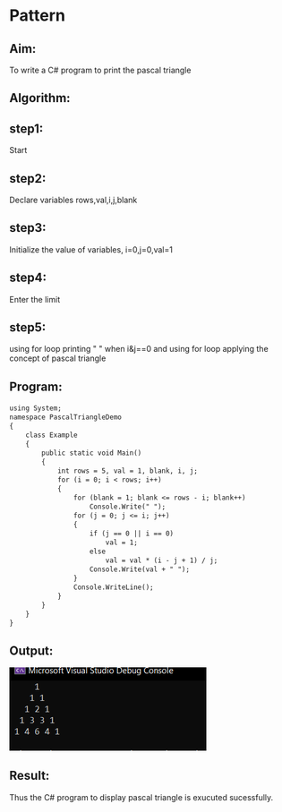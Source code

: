 # Pattern

## Aim:
To write a C# program to print the pascal triangle 

## Algorithm:
## step1:
Start
## step2:
Declare variables rows,val,i,j,blank
## step3:
Initialize the value of variables, i=0,j=0,val=1
## step4:
Enter the limit
## step5:
using for loop printing " " when i&j==0 and using for loop applying the concept of pascal triangle
## Program:
```
using System;
namespace PascalTriangleDemo
{
    class Example
    {
        public static void Main()
        {
            int rows = 5, val = 1, blank, i, j;
            for (i = 0; i < rows; i++)
            {
                for (blank = 1; blank <= rows - i; blank++)
                    Console.Write(" ");
                for (j = 0; j <= i; j++)
                {
                    if (j == 0 || i == 0)
                        val = 1;
                    else
                        val = val * (i - j + 1) / j;
                    Console.Write(val + " ");
                }
                Console.WriteLine();
            }
        }
    }
}
```

## Output:
![output](o1.png)


## Result:
Thus the C# program to display pascal triangle is exucuted sucessfully.